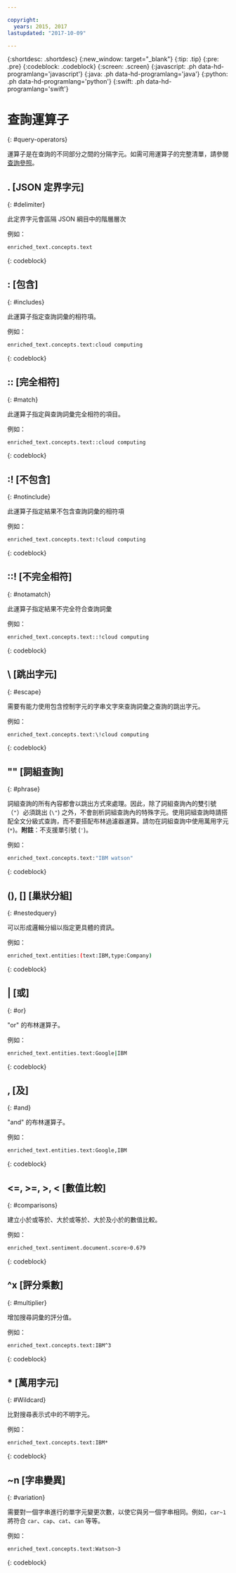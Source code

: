 ```yaml
---

copyright:
  years: 2015, 2017
lastupdated: "2017-10-09"

---
```


{:shortdesc: .shortdesc}
{:new_window: target="_blank"}
{:tip: .tip}
{:pre: .pre}
{:codeblock: .codeblock}
{:screen: .screen}
{:javascript: .ph data-hd-programlang='javascript'}
{:java: .ph data-hd-programlang='java'}
{:python: .ph data-hd-programlang='python'}
{:swift: .ph data-hd-programlang='swift'}

# 查詢運算子
{: #query-operators}

運算子是在查詢的不同部分之間的分隔字元。如需可用運算子的完整清單，請參閱[查詢參照](/docs/services/discovery/query-reference.html#operators)。

## . \[JSON 定界字元\]
{: #delimiter}

此定界字元會區隔 JSON 綱目中的階層層次

例如：
```bash
enriched_text.concepts.text
```
{: codeblock}

## : \[包含\]
{: #includes}

此運算子指定查詢詞彙的相符項。

例如：
```bash
enriched_text.concepts.text:cloud computing
```
{: codeblock}

## :: \[完全相符\]
{: #match}

此運算子指定與查詢詞彙完全相符的項目。

例如：
```bash
enriched_text.concepts.text::cloud computing
```
{: codeblock}

## :! \[不包含\]
{: #notinclude}

此運算子指定結果不包含查詢詞彙的相符項

例如：
```bash
enriched_text.concepts.text:!cloud computing
```
{: codeblock}

## ::! \[不完全相符\]
{: #notamatch}

此運算子指定結果不完全符合查詢詞彙

例如：
```bash
enriched_text.concepts.text::!cloud computing
```
{: codeblock}

## \\ \[跳出字元\]
{: #escape}

需要有能力使用包含控制字元的字串文字來查詢詞彙之查詢的跳出字元。

例如：
```bash
enriched_text.concepts.text:\!cloud computing
```
{: codeblock}

## "" \[詞組查詢\]
{: #phrase}

詞組查詢的所有內容都會以跳出方式來處理。因此，除了詞組查詢內的雙引號（`"`）必須跳出 (`\"`) 之外，不會剖析詞組查詢內的特殊字元。使用詞組查詢時請搭配全文分級式查詢，而不要搭配布林過濾器運算。請勿在詞組查詢中使用萬用字元 (`*`)。**附註**：不支援單引號 (`'`)。

例如：
```bash
enriched_text.concepts.text:"IBM watson"
```
{: codeblock}

## (), \[\] \[巢狀分組\]
{: #nestedquery}

可以形成邏輯分組以指定更具體的資訊。

例如：
```bash
enriched_text.entities:(text:IBM,type:Company)
```
{: codeblock}

## \| \[或\]
{: #or}

"or" 的布林運算子。

例如：
```bash
enriched_text.entities.text:Google|IBM
```
{: codeblock}

## , \[及\]
{: #and}

"and" 的布林運算子。

例如：
```bash
enriched_text.entities.text:Google,IBM
```
{: codeblock}

## <=, >=, >, < \[數值比較\]
{: #comparisons}

建立小於或等於、大於或等於、大於及小於的數值比較。

例如：
```bash
enriched_text.sentiment.document.score>0.679
```
{: codeblock}

## ^x \[評分乘數\]
{: #multiplier}

增加搜尋詞彙的評分值。

例如：
```bash
enriched_text.concepts.text:IBM^3
```
{: codeblock}

## * \[萬用字元\]
{: #Wildcard}

比對搜尋表示式中的不明字元。

例如：
```bash
enriched_text.concepts.text:IBM*
```
{: codeblock}

## ~n \[字串變異\]
{: #variation}

需要對一個字串進行的單字元變更次數，以使它與另一個字串相同。例如，`car~1` 將符合 `car`、`cap`、`cat`、`can` 等等。

例如：
```bash
enriched_text.concepts.text:Watson~3
```
{: codeblock}
